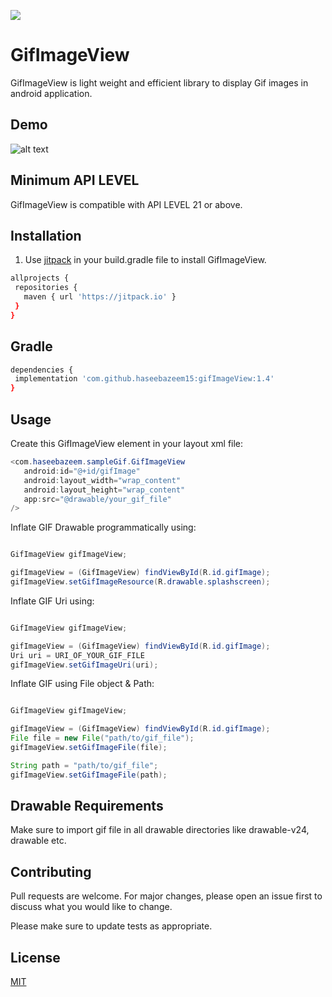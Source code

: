 [![](https://jitpack.io/v/haseebazeem15/gifImageView.svg)](https://jitpack.io/#haseebazeem15/gifImageView)
# GifImageView
GifImageView is light weight and efficient library to display Gif images in android application.


## Demo
![alt text](https://github.com/haseebazeem15/gifImageView/blob/master/ezgif-3-3a03e164f61a.gif)

## Minimum API LEVEL
GifImageView is compatible with API LEVEL 21 or above.

## Installation

1) Use [jitpack](https://jitpack.io) in your build.gradle file to install GifImageView.

```bash
allprojects {
 repositories {
   maven { url 'https://jitpack.io' }
 }
}
```
## Gradle
```bash
dependencies {
 implementation 'com.github.haseebazeem15:gifImageView:1.4'
}
```

## Usage

Create this GifImageView element in your layout xml file:

```java
<com.haseebazeem.sampleGif.GifImageView
   android:id="@+id/gifImage"
   android:layout_width="wrap_content"
   android:layout_height="wrap_content"
   app:src="@drawable/your_gif_file"
/>
```
Inflate GIF Drawable programmatically using:
```java

GifImageView gifImageView;

gifImageView = (GifImageView) findViewById(R.id.gifImage);
gifImageView.setGifImageResource(R.drawable.splashscreen);
```

Inflate GIF Uri using:
```java

GifImageView gifImageView;

gifImageView = (GifImageView) findViewById(R.id.gifImage);
Uri uri = URI_OF_YOUR_GIF_FILE
gifImageView.setGifImageUri(uri);
```

Inflate GIF using File object & Path:
```java

GifImageView gifImageView;

gifImageView = (GifImageView) findViewById(R.id.gifImage);
File file = new File("path/to/gif_file");
gifImageView.setGifImageFile(file);

String path = "path/to/gif_file";
gifImageView.setGifImageFile(path);
```

## Drawable Requirements
Make sure to import gif file in all drawable directories like drawable-v24, drawable etc.

## Contributing
Pull requests are welcome. For major changes, please open an issue first to discuss what you would like to change.

Please make sure to update tests as appropriate.

## License
[MIT](https://choosealicense.com/licenses/mit/)
